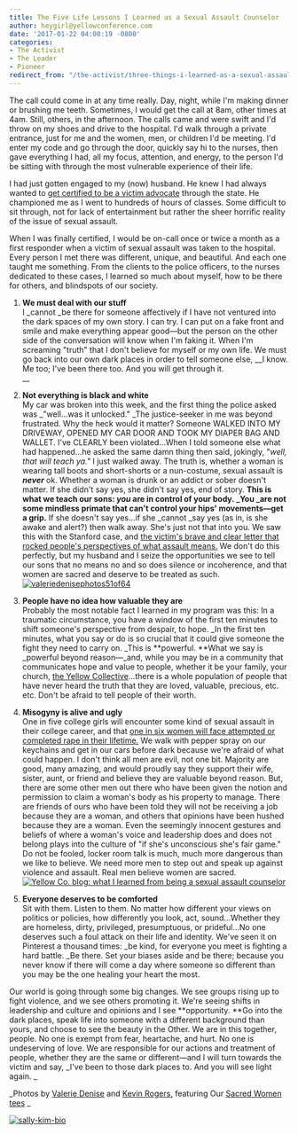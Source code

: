 ```yaml
---
title: The Five Life Lessons I Learned as a Sexual Assault Counselor
author: heygirl@yellowconference.com
date: '2017-01-22 04:00:19 -0800'
categories:
- The Activist
- The Leader
- Pioneer
redirect_from: "/the-activist/three-things-i-learned-as-a-sexual-assault-counselor/"
---
```


The call could come in at any time really. Day, night, while I'm making dinner or brushing me teeth. Sometimes, I would get the call at 8am, other times at 4am. Still, others, in the afternoon. The calls came and were swift and I'd throw on my shoes and drive to the hospital. I'd walk through a private entrance, just for me and the women, men, or children I'd be meeting. I'd enter my code and go through the door, quickly say hi to the nurses, then gave everything I had, all my focus, attention, and energy, to the person I'd be sitting with through the most vulnerable experience of their life.

I had just gotten engaged to my (now) husband. He knew I had always wanted to [get certified to be a victim advocate](https://www.cspinc.org/) through the state. He championed me as I went to hundreds of hours of classes. Some difficult to sit through, not for lack of entertainment but rather the sheer horrific reality of the issue of sexual assault.

When I was finally certified, I would be on-call once or twice a month as a first responder when a victim of sexual assault was taken to the hospital. Every person I met there was different, unique, and beautiful. And each one taught me something. From the clients to the police officers, to the nurses dedicated to these cases, I learned so much about myself, how to be there for others, and blindspots of our society.

1.  **We must deal with our stuff**  
    I _cannot _be there for someone affectively if I have not ventured into the dark spaces of my own story. I can try. I can put on a fake front and smile and make everything appear good—but the person on the other side of the conversation will know when I'm faking it. When I'm screaming "truth" that I don't believe for myself or my own life. We must go back into our own dark places in order to tell someone else, __I know. Me too; I've been there too. And you will get through it.  
    __

3.  **Not everything is black and white**  
    My car was broken into this week, and the first thing the police asked was _"well...was it unlocked." _The justice-seeker in me was beyond frustrated. Why the heck would it matter? Someone WALKED INTO MY DRIVEWAY, OPENED MY CAR DOOR AND TOOK MY DIAPER BAG AND WALLET. I've CLEARLY been violated...When I told someone else what had happened...he asked the same damn thing then said, jokingly, "_well, that will teach ya."_ I just walked away. The truth is, whether a woman is wearing tall boots and short-shorts or a nun-costume, sexual assault is **_never_** ok. Whether a woman is drunk or an addict or sober doesn't matter. If she didn't say yes, she didn't say yes, end of story. **This is what we teach our sons: _you_ are in control of your body. _You _are not some mindless primate that can't control your hips' movements—get a grip.** If she doesn't say yes...if she _cannot _say yes (as in, is she awake and alert?) then walk away. She's just not that into you. We saw this with the Stanford case, and [the victim's brave and clear letter that rocked people's perspectives of what assault means.](https://www.buzzfeed.com/katiejmbaker/heres-the-powerful-letter-the-stanford-victim-read-to-her-ra?utm_term=.ehnkp3qr9#.fgZ365wZK) We don't do this perfectly, but my husband and I seize the opportunities we see to tell our sons that no means no and so does silence or incoherence, and that women are sacred and deserve to be treated as such. [![valeriedenisephotos51of64](http://yellowco.co/wp-content/uploads/2017/01/ValerieDenisePhotos51of64.jpg)](http://yellowco.co/wp-content/uploads/2017/01/ValerieDenisePhotos51of64.jpg)[  
    ](http://yellowco.co/wp-content/uploads/2017/01/ValerieDenisePhotos50of64.jpg)

5.  **People have no idea how valuable they are**  
    Probably the most notable fact I learned in my program was this: In a traumatic circumstance, you have a window of the first ten minutes to shift someone's perspective from despair, to hope. _In the first ten minutes, what you say or do is so crucial that it could give someone the fight they need to carry on. _This is **powerful. **What we say is _powerful beyond reason—_and, while you may be in a community that communicates hope and value to people, whether it be your family, your church, [the Yellow Collective](http://yellowcollective.co/)...there is a whole population of people that have never heard the truth that they are loved, valuable, precious, etc. etc. Don't be afraid to tell people of their worth.

7.  **Misogyny is alive and ugly**  
    One in five college girls will encounter some kind of sexual assault in their college career, and that [one in six women will face attempted or completed rape in their lifetime.](https://www.rainn.org/statistics/victims-sexual-violence) We walk with pepper spray on our keychains and get in our cars before dark because we're afraid of what could happen. I don't think all men are evil, not one bit. Majority are good, many amazing, and would proudly say they support their wife, sister, aunt, or friend and believe they are valuable beyond reason. But, there are some other men out there who have been given the notion and permission to claim a woman's body as his property to manage. There are friends of ours who have been told they will not be receiving a job because they are a woman, and others that opinions have been hushed because they are a woman. Even the seemingly innocent gestures and beliefs of where a woman's voice and leadership does and does not belong plays into the culture of "if she's unconscious she's fair game." Do not be fooled, locker room talk is much, much more dangerous than we like to believe. We need more men to step out and speak up against violence and assault. Real men believe women are sacred. [![Yellow Co. blog: what I learned from being a sexual assault counselor ](http://yellowco.co/wp-content/uploads/2017/01/Kims2016print-93.jpg)](http://yellowco.co/wp-content/uploads/2017/01/Kims2016print-93.jpg)

9.  **Everyone deserves to be comforted**  
    Sit with them. Listen to them. No matter how different your views on politics or policies, how differently you look, act, sound...Whether they are homeless, dirty, privileged, presumptuous, or prideful...No one deserves such a foul attack on their life and identity. We've seen it on Pinterest a thousand times: _be kind, for everyone you meet is fighting a hard battle. _Be there. Set your biases aside and be there; because you never know if there will come a day where someone so different than you may be the one healing your heart the most.

Our world is going through some big changes. We see groups rising up to fight violence, and we see others promoting it. We're seeing shifts in leadership and culture and opinions and I see **opportunity. **Go into the dark places, speak life into someone with a different background than yours, and choose to see the beauty in the Other. We are in this together, people. No one is exempt from fear, heartache, and hurt. No one is undeserving of love. We are responsible for our actions and treatment of people, whether they are the same or different—and I will turn towards the victim and say, _I've been to those dark places to. And you will see light again. _

_Photos by [Valerie Denise](http://www.valeriedenisephotos.com/) and [Kevin Rogers,](http://www.kevinrogersphoto.com/) featuring Our [Sacred Women tees](http://www.oursacredwomen.com/) _

[![sally-kim-bio](http://yellowco.co/wp-content/uploads/2017/01/Sally-Kim-Bio.jpg)](https://lettersfromamister.com/)
